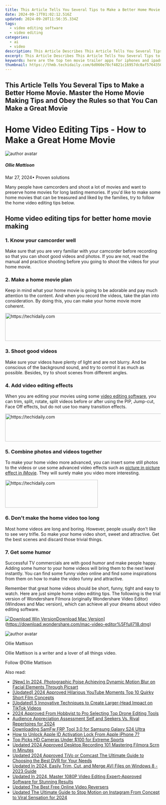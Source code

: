 ```yaml
---
title: This Article Tells You Several Tips to Make a Better Home Movie. Master the Home Movie Making Tips and Obey the Rules so that You Can Make a Great Movie for 2024
date: 2024-09-17T01:02:12.516Z
updated: 2024-09-20T11:56:35.334Z
tags: 
  - video editing software
  - video editing
categories: 
  - ai
  - video
description: This Article Describes This Article Tells You Several Tips to Make a Better Home Movie. Master the Home Movie Making Tips and Obey the Rules so that You Can Make a Great Movie for 2024
excerpt: This Article Describes This Article Tells You Several Tips to Make a Better Home Movie. Master the Home Movie Making Tips and Obey the Rules so that You Can Make a Great Movie for 2024
keywords: here are the top ten movie trailer apps for iphones and ipads you can use to create eye catching trailers for all types of videos you create,in this article youll get the best free video hosting sites for both private and online business marketers that will help realize your goals,in this article we are going to take you through some of the best online photo and video collage makers you can find on the internet,in this article we are going to take you through some of the best time lapse video editing software you can find on the market,in this article we will take a look at the 5 best alternatives to windows movie maker that help you create stunning videos with ease,this article tells you several tips to make a better home movie master the home movie making tips and obey the rules so that you can make a great movie,learn how to make videos that will surprise peers and teachers with this movie maker to kids and the complete guide about how to make a movie as kids
thumbnail: https://thmb.techidaily.com/6d060e78cf4821c16957dc0af5764350800050d4c706e3284222e7ce2389a41f.jpg
---
```


## This Article Tells You Several Tips to Make a Better Home Movie. Master the Home Movie Making Tips and Obey the Rules so that You Can Make a Great Movie

# Home Video Editing Tips - How to Make a Great Home Movie

![author avatar](https://images.wondershare.com/filmora/article-images/ollie-mattison.jpg)

##### Ollie Mattison

 Mar 27, 2024• Proven solutions

 Many people have camcorders and shoot a lot of movies and want to preserve home movies for long lasting memories. If you'd like to make some home movies that can be treasured and liked by the families, try to follow the home video editing tips below.

## Home video editing tips for better home movie making

### 1\. Know your camcorder well

 Make sure that you are very familiar with your camcorder before recording so that you can shoot good videos and photos. If you are not, read the manual and practice shooting before you going to shoot the videos for your home movie.

### 2\. Make a home movie plan

 Keep in mind what your home movie is going to be adorable and pay much attention to the content. And when you record the videos, take the plan into consideration. By doing this, you can make your home movie more coherent.

<!-- affiliate ads begin -->
<a href="https://appsumo.8odi.net/c/5597632/2082527/7443" target="_top" id="2082527">
  <img src="//a.impactradius-go.com/display-ad/7443-2082527" border="0" alt="https://techidaily.com" width="728" height="90"/>
</a>
<img height="0" width="0" src="https://appsumo.8odi.net/i/5597632/2082527/7443" style="position:absolute;visibility:hidden;" border="0" />
<!-- affiliate ads end -->

### 3\. Shoot good videos

 Make sure your videos have plenty of light and are not blurry. And be conscious of the background sound, and try to control it as much as possible. Besides, try to shoot scenes from different angles.

### 4\. Add video editing effects

 When you are editing your movies using some [video editing software](https://tools.techidaily.com/wondershare/filmora/download/), you can trim, split, rotate, split videos before or after using the PIP, Jump-cut, Face Off effects, but do not use too many transition effects.

<!-- affiliate ads begin -->
<a href="https://appsumo.8odi.net/c/5597632/2151856/7443" target="_top" id="2151856">
  <img src="//a.impactradius-go.com/display-ad/7443-2151856" border="0" alt="https://techidaily.com" width="728" height="90"/>
</a>
<img height="0" width="0" src="https://appsumo.8odi.net/i/5597632/2151856/7443" style="position:absolute;visibility:hidden;" border="0" />
<!-- affiliate ads end -->

### 5\. Combine photos and videos together

 To make your home video more advanced, you can insert some still photos to the videos or use some advanced video effects such as [picture in picture effect in iMovie](/imovie/imovie-picture-in-picture.html). They will surely make you video more interesting.

<!-- affiliate ads begin -->
<a href="https://appsumo.8odi.net/c/5597632/2137393/7443" target="_top" id="2137393">
  <img src="//a.impactradius-go.com/display-ad/7443-2137393" border="0" alt="https://techidaily.com" width="300" height="90"/>
</a>
<img height="0" width="0" src="https://appsumo.8odi.net/i/5597632/2137393/7443" style="position:absolute;visibility:hidden;" border="0" />
<!-- affiliate ads end -->

### 6\. Don't make the home video too long

 Most home videos are long and boring. However, people usually don't like to see very trifle. So make your home video short, sweet and attractive. Get the best scenes and discard those trivial things.

### 7\. Get some humor

 Successful TV commercials are with good humor and make people happy. Adding some humor to your home videos will bring them to the next level instantly. You can find some funny video online and find some inspirations from them on how to make the video funny and attractive.

 Remember that great home videos should be short, funny, tight and easy to watch. Here are just simple home video editing tips. The following is the trial version of Wondershare Filmora (originally Wondershare Video Editor) (Windows and Mac version), which can achieve all your dreams about video editing software.

[![Download Win Version](https://images.wondershare.com/style/images/download-btn-win.png)](https://tools.techidaily.com/wondershare/filmora/download/)[Download Mac Version](https://images.wondershare.com/style/images/download-btn-mac.png)](https://download.wondershare.com/mac-video-editor%5Ffull718.dmg)

![author avatar](https://images.wondershare.com/filmora/article-images/ollie-mattison.jpg)

Ollie Mattison

Ollie Mattison is a writer and a lover of all things video.

Follow @Ollie Mattison

<ins class="adsbygoogle"
      style="display:block"
      data-ad-client="ca-pub-7571918770474297"
      data-ad-slot="8358498916"
      data-ad-format="auto"
      data-full-width-responsive="true"></ins>

<span class="atpl-alsoreadstyle">Also read:</span>
<div><ul>
<li><a href="https://fox-info.techidaily.com/new-in-2024-photographic-poise-achieving-dynamic-motion-blur-on-facial-elements-through-picsart/"><u>[New] In 2024, Photographic Poise Achieving Dynamic Motion Blur on Facial Elements Through Picsart</u></a></li>
<li><a href="https://youtube-data.techidaily.com/ed-2024-approved-hilarious-youtube-moments-top-10-quirky-short-film-concepts/"><u>[Updated] 2024 Approved Hilarious YouTube Moments Top 10 Quirky Short Film Concepts</u></a></li>
<li><a href="https://tiktok-clips.techidaily.com/updated-5-innovative-techniques-to-create-larger-head-impact-on-tiktok-videos/"><u>[Updated] 5 Innovative Techniques to Create Larger-Head Impact on TikTok Videos</u></a></li>
<li><a href="https://some-knowledge.techidaily.com/2024-approved-from-hobbyist-to-pro-selecting-top-drone-editing-tools/"><u>2024 Approved From Hobbyist to Pro Selecting Top Drone Editing Tools</u></a></li>
<li><a href="https://youtube-video-recordings.techidaily.com/audience-appreciation-assessment-self-and-seekers-vs-rival-repertoires-for-2024/"><u>Audience Appreciation Assessment Self and Seekers Vs. Rival Repertoires for 2024</u></a></li>
<li><a href="https://android-unlock.techidaily.com/downloading-samfw-frp-tool-30-for-samsung-galaxy-s24-ultra-by-drfone-android/"><u>Downloading SamFw FRP Tool 3.0 for Samsung Galaxy S24 Ultra</u></a></li>
<li><a href="https://activate-lock.techidaily.com/how-to-unlock-apple-id-activation-lock-from-apple-iphone-7-by-drfone-ios/"><u>How to Unlock Apple ID Activation Lock From Apple iPhone 7?</u></a></li>
<li><a href="https://extra-hints.techidaily.com/top-picks-hd-cameras-under-100-for-extreme-sports/"><u>Top Picks HD Cameras Under $100 for Extreme Sports</u></a></li>
<li><a href="https://ai-video-apps.techidaily.com/updated-2024-approved-desktop-recording-101-mastering-filmora-scrn-in-minutes/"><u>Updated 2024 Approved Desktop Recording 101 Mastering Filmora Scrn in Minutes</u></a></li>
<li><a href="https://ai-video-apps.techidaily.com/updated-2024-approved-tivo-or-comcast-the-ultimate-guide-to-choosing-the-best-dvr-for-your-needs/"><u>Updated 2024 Approved TiVo or Comcast The Ultimate Guide to Choosing the Best DVR for Your Needs</u></a></li>
<li><a href="https://ai-video-apps.techidaily.com/updated-in-2024-easily-trim-cut-and-merge-avi-files-on-windows-8-2023-guide/"><u>Updated In 2024, Easily Trim, Cut, and Merge AVI Files on Windows 8 - 2023 Guide</u></a></li>
<li><a href="https://ai-video-apps.techidaily.com/updated-in-2024-master-1080p-video-editing-expert-approved-software-for-stunning-results/"><u>Updated In 2024, Master 1080P Video Editing Expert-Approved Software for Stunning Results</u></a></li>
<li><a href="https://ai-video-apps.techidaily.com/updated-the-best-free-online-video-reversers/"><u>Updated The Best Free Online Video Reversers</u></a></li>
<li><a href="https://ai-video-apps.techidaily.com/updated-the-ultimate-guide-to-stop-motion-on-instagram-from-concept-to-viral-sensation-for-2024/"><u>Updated The Ultimate Guide to Stop Motion on Instagram From Concept to Viral Sensation for 2024</u></a></li>
</ul></div>

